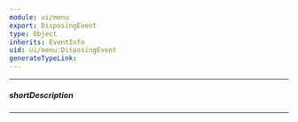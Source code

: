 ```yaml
---
module: ui/menu
export: DisposingEvent
type: Object
inherits: EventInfo
uid: ui/menu:DisposingEvent
generateTypeLink: 
---
```

---
##### shortDescription
<!-- Description goes here -->

---
<!-- Description goes here -->